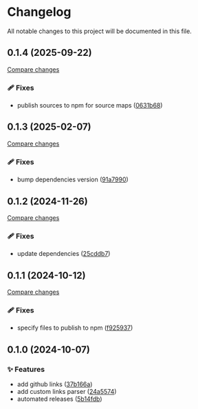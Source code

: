 <!-- header -->
# Changelog

All notable changes to this project will be documented in this file.

<!-- version:0.1.4 -->
## 0.1.4 (2025-09-22)

[Compare changes](https://github.com/Wroud/foundation/compare/github-v0.1.3...github-v0.1.4)

<!-- changelog -->
### 🩹 Fixes

- publish sources to npm for source maps ([0631b68](https://github.com/Wroud/foundation/commit/0631b68))

<!-- version:0.1.3 -->
## 0.1.3 (2025-02-07)

[Compare changes](https://github.com/Wroud/foundation/compare/github-v0.1.2...github-v0.1.3)

<!-- changelog -->
### 🩹 Fixes

- bump dependencies version ([91a7990](https://github.com/Wroud/foundation/commit/91a7990))

<!-- version:0.1.2 -->
## 0.1.2 (2024-11-26)

[Compare changes](https://github.com/Wroud/foundation/compare/github-v0.1.1...github-v0.1.2)

<!-- changelog -->
### 🩹 Fixes

- update dependencies ([25cddb7](https://github.com/Wroud/foundation/commit/25cddb7))

<!-- version:0.1.1 -->
## 0.1.1 (2024-10-12)

[Compare changes](https://github.com/Wroud/foundation/compare/github-v0.1.0...github-v0.1.1)

<!-- changelog -->
### 🩹 Fixes

- specify files to publish to npm ([f925937](https://github.com/Wroud/foundation/commit/f925937))

<!-- version:0.1.0 -->
## 0.1.0 (2024-10-07)

<!-- changelog -->
### ✨ Features

- add github links ([37b166a](https://github.com/Wroud/foundation/commit/37b166a))
- add custom links parser ([24a5574](https://github.com/Wroud/foundation/commit/24a5574))
- automated releases ([5b14fdb](https://github.com/Wroud/foundation/commit/5b14fdb))

